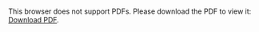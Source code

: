 
<object data="https://github.com/vipulrai91/my-projects/blob/master/resources/resume/Vipul_Rai_Deep_Learning_Engineer.pdf" type="application/pdf" width="700px" height="700px">
    <embed src="https://github.com/vipulrai91/my-projects/blob/master/resources/resume/Vipul_Rai_Deep_Learning_Engineer.pdf">
        <p>This browser does not support PDFs. Please download the PDF to view it: <a href="http://yoursite.com/the.pdf">Download PDF</a>.</p>
    </embed>
</object>
